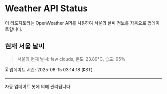 
# Weather API Status

이 리포지토리는 OpenWeather API를 사용하여 서울의 날씨 정보를 자동으로 업데이트합니다.

## 현재 서울 날씨
> 서울의 현재 날씨: few clouds, 온도: 23.89°C, 습도: 95%

⏳ 업데이트 시간: 2025-08-15 03:14:18 (KST)

---
자동 업데이트 봇에 의해 관리됩니다.
